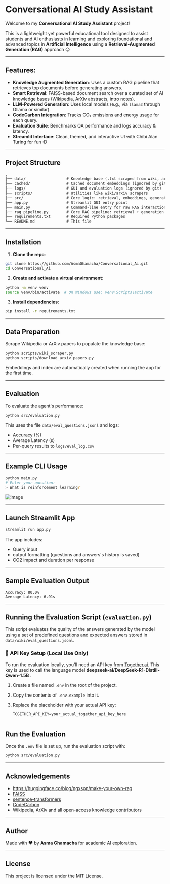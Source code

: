 # Conversational AI Study Assistant

Welcome to my **Conversational AI Study Assistant** project!

This is a lightweight yet powerful educational tool designed to assist students and AI enthusiasts in learning and exploring foundational and advanced topics in **Artificial Intelligence** using a **Retrieval-Augmented Generation (RAG)** approach 😊

---

## Features:

* **Knowledge Augmented Generation**: Uses a custom RAG pipeline that retrieves top documents before generating answers.
* **Smart Retrieval**: FAISS-based document search over a curated set of AI knowledge bases (Wikipedia, ArXiv abstracts, intro notes).
* **LLM-Powered Generation**: Uses local models (e.g., via `llama3` through Ollama or similar).
* **CodeCarbon Integration**: Tracks CO₂ emissions and energy usage for each query.
* **Evaluation Suite**: Benchmarks QA performance and logs accuracy & latency.
* **Streamlit Interface**: Clean, themed, and interactive UI with Chibi Alan Turing for fun :D

---

## Project Structure

```txt
.
├── data/                  # Knowledge base (.txt scraped from wiki, arxiv, etc.)
├── cached/                # Cached document embeddings (ignored by git)
├── logs/                  # GUI and evaluation logs (ignored by git)
├── scripts/               # Utilities like wiki/arxiv scrapers
├── src/                   # Core logic: retrieval, embeddings, generation, evaluation
├── app.py                 # Streamlit GUI entry point
├── main.py                # Command-line entry for raw RAG interaction
├── rag_pipeline.py        # Core RAG pipeline: retrieval + generation
├── requirements.txt       # Required Python packages
└── README.md              # This file
```

---

## Installation

1. **Clone the repo**:

```bash
git clone https://github.com/AsmaGhamacha/Conversational_Ai.git
cd Conversational_Ai
```

2. **Create and activate a virtual environment**:

```bash
python -m venv venv
source venv/bin/activate  # On Windows use: venv\Scripts\activate
```

3. **Install dependencies**:

```bash
pip install -r requirements.txt
```

---

## Data Preparation

Scrape Wikipedia or ArXiv papers to populate the knowledge base:

```bash
python scripts/wiki_scraper.py
python scripts/download_arxiv_papers.py
```

Embeddings and index are automatically created when running the app for the first time.

---

## Evaluation

To evaluate the agent's performance:

```bash
python src/evaluation.py
```

This uses the file `data/eval_questions.jsonl` and logs:

* Accuracy (%)
* Average Latency (s)
* Per-query results to `logs/eval_log.csv`

---

## Example CLI Usage

```bash
python main.py
# Enter your question:
> What is reinforcement learning?
```
![image](https://github.com/user-attachments/assets/b2775d54-76b8-435b-bf4e-fb116eb147f0)

---

## Launch Streamlit App

```bash
streamlit run app.py
```

The app includes:

* Query input
* output formatting (questions and answers's history is saved)
* CO2 impact and duration per response

---

## Sample Evaluation Output

```
Accuracy: 80.0%
Average Latency: 6.91s
```

---
## Running the Evaluation Script (`evaluation.py`)
This script evaluates the quality of the answers generated by the model using a set of predefined questions and expected answers stored in `data/wiki/eval_questions.jsonl`.

### 🔑 API Key Setup (Local Use Only)

To run the evaluation locally, you'll need an API key from [Together.ai](https://api.together.ai/). This key is used to call the language model **deepseek-ai/DeepSeek-R1-Distill-Qwen-1.5B** .

1. Create a file named `.env` in the root of the project.
2. Copy the contents of `.env.example` into it.
3. Replace the placeholder with your actual API key:

   ```env
   TOGETHER_API_KEY=your_actual_together_api_key_here
   

## Run the Evaluation

Once the `.env` file is set up, run the evaluation script with:

```bash
python src/evaluation.py
```

--- 
## Acknowledgements
* https://huggingface.co/blog/ngxson/make-your-own-rag
* [FAISS](https://github.com/facebookresearch/faiss)
* [sentence-transformers](https://www.sbert.net/)
* [CodeCarbon](https://mlco2.github.io/codecarbon/)
* Wikipedia, ArXiv and all open-access knowledge contributors

---

## Author

Made with ❤️ by **Asma Ghamacha** for academic AI exploration.

---

## License

This project is licensed under the MIT License.
